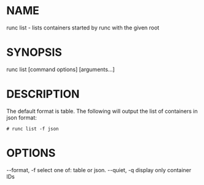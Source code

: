 # NAME
   runc list - lists containers started by runc with the given root

# SYNOPSIS
   runc list [command options] [arguments...]

# DESCRIPTION
   The default format is table.  The following will output the list of containers
in json format:

    # runc list -f json

# OPTIONS
   --format, -f         select one of: table or json.
   --quiet, -q          display only container IDs
